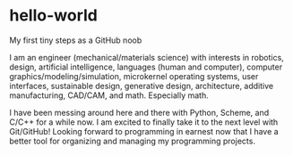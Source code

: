 # hello-world

My first tiny steps as a GitHub noob

I am an engineer (mechanical/materials science) with interests in robotics, design, artificial intelligence, languages (human and 
computer), computer graphics/modeling/simulation, microkernel operating systems, user interfaces, sustainable design, generative 
design, architecture, additive manufacturing, CAD/CAM, and math.  Especially math.

I have been messing around here and there with Python, Scheme, and C/C++ for a while now.  I am excited to finally take it to the 
next level with Git/GitHub!  Looking forward to programming in earnest now that I have a better tool for organizing and managing my
programming projects.
